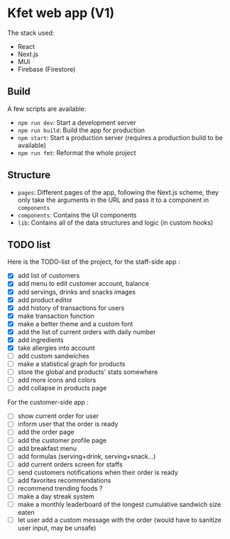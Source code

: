 # Kfet web app (V1)

The stack used:
* React
* Next.js
* MUI
* Firebase (Firestore)

## Build

A few scripts are available:
* `npm run dev`: Start a development server
* `npm run build`: Build the app for production
* `npm start`: Start a production server (requires a production build to be available)
* `npm run fmt`: Reformat the whole project

## Structure
* `pages`: Different pages of the app, following the Next.js scheme, they only take the arguments in the URL and pass it to a component in `components`
* `components`: Contains the UI components
* `lib`: Contains all of the data structures and logic (in custom hooks)

## TODO list

Here is the TODO-list of the project, for the staff-side app :
- [x] add list of customers
- [x] add menu to edit customer account, balance
- [x] add servings, drinks and snacks images
- [x] add product editor
- [x] add history of transactions for users
- [x] make transaction function
- [x] make a better theme and a custom font
- [x] add the list of current orders with daily number
- [x] add ingredients
- [x] take allergies into account
- [ ] add custom sandwiches
- [ ] make a statistical graph for products
- [ ] store the global and products' stats somewhere
- [ ] add more icons and colors
- [ ] add collapse in products page

For the customer-side app :
- [ ] show current order for user
- [ ] inform user that the order is ready
- [ ] add the order page
- [ ] add the customer profile page
- [ ] add breakfast menu
- [ ] add formulas (serving+drink, serving+snack...)
- [ ] add current orders screen for staffs
- [ ] send customers notifications when their order is ready
- [ ] add favorites recommendations
- [ ] recommend trending foods ?
- [ ] make a day streak system
- [ ] make a monthly leaderboard of the longest cumulative sandwich size eaten
- [ ] let user add a custom message with the order (would have to sanitize user input, may be unsafe)